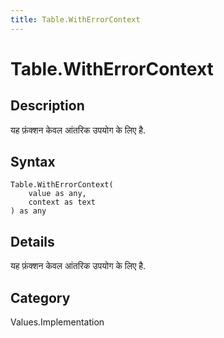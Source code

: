 ```yaml
---
title: Table.WithErrorContext
---
```


# Table.WithErrorContext


## Description

यह फ़ंक्शन केवल आंतरिक उपयोग के लिए है.


## Syntax

```powerquery
Table.WithErrorContext(
    value as any,
    context as text
) as any
```


## Details

यह फ़ंक्शन केवल आंतरिक उपयोग के लिए है.



## Category
Values.Implementation
